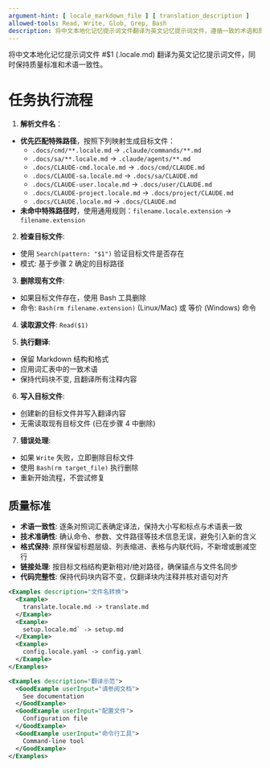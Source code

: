 ```yaml
---
argument-hint: [ locale_markdown_file ] [ translation_description ]
allowed-tools: Read, Write, Glob, Grep, Bash
description: 将中文本地化记忆提示词文件翻译为英文记忆提示词文件，遵循一致的术语和质量标准
---
```


将中文本地化记忆提示词文件 #$1 (.locale.md) 翻译为英文记忆提示词文件，同时保持质量标准和术语一致性。

# 任务执行流程

1. **解析文件名**：
  - **优先匹配特殊路径**，按照下列映射生成目标文件：
    - `.docs/cmd/**.locale.md` -> `.claude/commands/**.md`
    - `.docs/sa/**.locale.md` -> `.claude/agents/**.md`
    - `.docs/CLAUDE-cmd.locale.md` -> `.docs/cmd/CLAUDE.md`
    - `.docs/CLAUDE-sa.locale.md` -> `.docs/sa/CLAUDE.md`
    - `.docs/CLAUDE-user.locale.md` -> `.docs/user/CLAUDE.md`
    - `.docs/CLAUDE-project.locale.md` -> `.docs/project/CLAUDE.md`
    - `.docs/CLAUDE.locale.md` -> `.docs/CLAUDE.md`
  - **未命中特殊路径时**，使用通用规则：`filename.locale.extension` -> `filename.extension`

2. **检查目标文件**:
  - 使用 `Search(pattern: "$1")` 验证目标文件是否存在
  - 模式: 基于步骤 2 确定的目标路径

3. **删除现有文件**:
  - 如果目标文件存在，使用 Bash 工具删除
  - 命令: `Bash(rm filename.extension)` (Linux/Mac) 或 等价 (Windows) 命令

4. **读取源文件**: `Read($1)`

5. **执行翻译**:
  - 保留 Markdown 结构和格式
  - 应用词汇表中的一致术语
  - 保持代码块不变, 且翻译所有注释内容

6. **写入目标文件**:
  - 创建新的目标文件并写入翻译内容
  - 无需读取现有目标文件 (已在步骤 4 中删除)

7. **错误处理**:
  - 如果 `Write` 失败，立即删除目标文件
  - 使用 `Bash(rm target_file)` 执行删除
  - 重新开始流程，不尝试修复





## 质量标准

- **术语一致性**: 逐条对照词汇表确定译法，保持大小写和标点与术语表一致
- **技术准确性**: 确认命令、参数、文件路径等技术信息无误，避免引入新的含义
- **格式保持**: 原样保留标题层级、列表缩进、表格与内联代码，不新增或删减空行
- **链接处理**: 按目标文档结构更新相对/绝对路径，确保锚点与文件名同步
- **代码完整性**: 保持代码块内容不变，仅翻译块内注释并核对语句对齐

```xml
<Examples description="文件名转换">
  <Example>
    translate.locale.md -> translate.md
  </Example>
  <Example>
    setup.locale.md` -> setup.md
  </Example>
  <Example>
    config.locale.yaml -> config.yaml
  </Example>
</Examples>
```

```xml
<Examples description="翻译示范">
  <GoodExample userInput="请参阅文档">
    See documentation
  </GoodExample>
  <GoodExample userInput="配置文件">
    Configuration file
  </GoodExample>
  <GoodExample userInput="命令行工具">
    Command-line tool
  </GoodExample>
</Examples>
```

